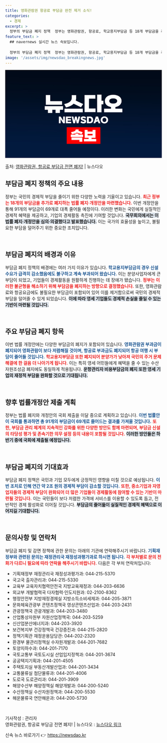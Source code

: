 ```yaml
---
title: 영화관람권 항공료 부담금 완전 제거 소식!
categories:
  - 경제
excerpt: >
  정부의 부담금 폐지 정책  정부는 영화관람권, 항공료, 학교용지부담금 등 18개 부담금을 추가로 폐지하는 2…
feature_text: >
  ## navernews 실시간 뉴스 속보입니다.

  정부의 부담금 폐지 정책  정부는 영화관람권, 항공료, 학교용지부담금 등 18개 부담금을 추가로 폐지하는 2…
image: '/assets/img/newsdao_breakingnews.jpg'
---
```


![뉴스다오 속보](/assets/img/newsdao_breakingnews.jpg)

<p>출처: <a href="https://newsdao.kr/5003" rel="dofollow">영화관람권, 항공료 부담금 전면 폐지!</a> | 뉴스다오</p>

<h2 data-ke-size="size26">부담금 폐지 정책의 주요 내용</h2>

정부는 국민의 경제적 부담을 줄이기 위한 다양한 노력을 기울이고 있습니다. <b><span style="color: #ee2323;">최근 정부는 18개의 부담금을 추가로 폐지하는 법률 폐지·개정안을 마련했습니다.</span></b> 이번 개정안을 통해 91개의 부담금이 69개로 대폭 줄어들 예정이다. 이러한 변화는 국민에게 실질적인 경제적 혜택을 제공하고, 기업의 경제활동 촉진에 기여할 것입니다. <b><span style="background-color: #21538527;">국무회의에서는 이 법률 폐지·개정안을 심의·의결했다고 발표했습니다.</span></b> 이는 국가의 효율성을 높이고, 불필요한 부담을 덜어주기 위한 중요한 조치입니다. 

<p data-ke-size="size16">&nbsp;</p>

<h2 data-ke-size="size26">부담금 폐지의 배경과 이유</h2>

부담금 폐지 정책의 배경에는 여러 가지 이유가 있습니다. <b><span style="color: #1a5490;">학교용지부담금의 경우 신설 수요가 급격히 감소했음에도 불구하고 계속 부과되어 왔습니다.</span></b> 이는 분양사업자에게 큰 부담이 되었고, 기업들이 경제활동을 원활하게 진행하는 데 장애가 됐습니다. <b><span style="color: #ee2323;">정부는 이러한 불균형을 해소하기 위해 부담금을 폐지하는 방향으로 결정했습니다.</span></b> 또한, 영화관람료와 항공요금에도 불필요한 부담금이 포함되어 있어 이를 제거함으로써 국민의 경제적 부담을 덜어줄 수 있게 되었습니다. <b><span style="background-color: #21538527;">이에 따라 영세 기업들도 경제적 손실을 줄일 수 있는 기반이 마련될 것입니다.</span></b>

<p data-ke-size="size16">&nbsp;</p>

<h2 data-ke-size="size26">주요 부담금 폐지 항목</h2>

이번 법률 개정안에는 다양한 부담금의 폐지가 포함되어 있습니다. <b><span style="color: #1a5490;">영화관람권 부과금이 폐지되어 영화관람이 보다 저렴해질 것이며, 항공료 부과금도 폐지되어 항공 여행 시 부담이 줄어들 것입니다.</span></b> <b><span style="color: #ee2323;">학교용지부담금 또한 폐지되어 분양가가 낮아져 국민의 주거 문제 해결에 한 걸음 더 나아가게 됩니다.</span></b> 이는 특히 영세 어민들에게 혜택을 줄 수 있는 수산자원조성금 폐지에도 동일하게 적용됩니다. <b><span style="background-color: #21538527;">운항관리자 비용부담금의 폐지 또한 영세 기업의 재정적 부담을 완화할 것으로 기대됩니다.</span></b>

<p data-ke-size="size16">&nbsp;</p>

<h2 data-ke-size="size26">향후 법률개정안 제출 계획</h2>

정부는 법률 폐지와 개정안의 국회 제출을 이달 중으로 계획하고 있습니다. <b><span style="color: #1a5490;">이번 법률안이 국회를 통과하면 총 91개의 부담금이 69개로 줄어드는 결과를 가져올 것입니다.</span></b> <b><span style="color: #ee2323;">또한, 부담금 관리 체계의 지속적인 강화를 위한 다양한 방안도 함께 마련되며, 부담금 신설의 타당성 평가 및 존속기한 의무 설정 등의 내용이 포함될 것입니다.</span></b> <b><span style="background-color: #21538527;">이러한 방안들은 하반기 중에 국회에 제출될 예정입니다.</span></b>

<p data-ke-size="size16">&nbsp;</p>

<h2 data-ke-size="size26">부담금 폐지의 기대효과</h2>

부담금 폐지 정책은 국민과 기업 모두에게 긍정적인 영향을 미칠 것으로 예상됩니다. <b><span style="color: #1a5490;">이번 조치로 인해 연간 약 2조 원의 경제적 부담이 감소할 것입니다.</span></b> <b><span style="color: #ee2323;">또한, 중소기업과 자영업자들의 경제적 부담이 완화되어 더 많은 기업들이 경제활동에 참여할 수 있는 기반이 마련될 것입니다.</span></b> 이는 국민들이 보다 저렴한 가격에 서비스를 이용할 수 있도록 돕고, 전반적인 경제 활성화로 이어질 것입니다. <b><span style="background-color: #21538527;">부담금의 줄어듦이 실질적인 경제적 혜택으로 이어지길 기대합니다.</span></b>

<p data-ke-size="size16">&nbsp;</p>

<h2 data-ke-size="size26">문의사항 및 연락처</h2>

부담금 폐지 및 감면 정책에 관한 문의는 아래의 기관에 연락해주시기 바랍니다. <b><span style="color: #1a5490;">기획재정부와 관련된 문의는 재정관리국 재정성과평가과로 하시면 됩니다.</span></b> <b><span style="color: #ee2323;">각 부처별로 문의 전화가 다르니 필요에 따라 연락을 해주시기 바랍니다.</span></b> 다음은 각 부처 연락처입니다:

<ul>
<li>기획재정부 재정관리국 재정성과평가과: 044-215-5370</li>
<li>국고국 출자관리과: 044-215-5330</li>
<li>교육부 교육자치협력안전국 지방교육재정과: 044-203-6636</li>
<li>외교부 개발협력국 다자협력·인도지원과: 02-2100-8362</li>
<li>행정안전부 지방재정경제실 지방소득소비세제과: 044-205-3871</li>
<li>문화체육관광부 콘텐츠정책국 영상콘텐츠산업과: 044-203-2431</li>
<li>관광정책국 관광개발과: 044-203-3480</li>
<li>산업통상자원부 자원산업정책국: 044-203-5259</li>
<li>신산업분산에너지과: 044-203-3920</li>
<li>보건복지부 건강정책국 건강증진과: 044-215-2820</li>
<li>정책기획관 재정운용담당관: 044-202-2320</li>
<li>환경부 물관리정책실 수자원개발과: 044-201-7682</li>
<li>토양지하수과: 044-201-7170</li>
<li>국토교통부 국토도시실 산업입지정책과: 044-201-3674</li>
<li>공공택지기획과: 044-201-4505</li>
<li>주택토지실 부동산개발산업과: 044-201-3434</li>
<li>교통물류실 첨단물류과: 044-201-4006</li>
<li>도로국 도로관리과: 044-201-3909</li>
<li>해양수산부 해양정책실 해양개발과: 044-200-5240</li>
<li>수산정책실 수산자원정책과: 044-200-5530</li>
<li>해운물류국 연안해운과: 044-200-5730</li>
</ul>

<p data-ke-size="size16">&nbsp;</p>

기사작성 : 관리자  
영화관람권, 항공료 부담금 전면 폐지! | 뉴스다오  : <a href="https://newsdao.kr/5003">뉴스다오 링크</a> 

신속 뉴스 바로가기 👉 <a href="https://newsdao.kr" rel="dofollow">https://newsdao.kr</a>


